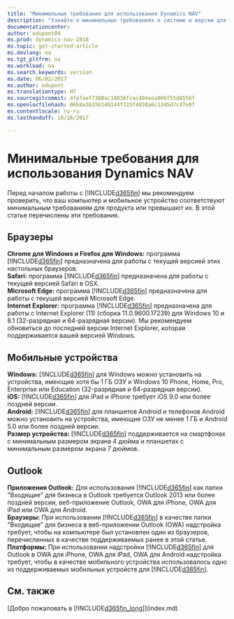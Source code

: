 ```yaml
---
title: "Минимальные требования для использования Dynamics NAV"
description: "Узнайте о минимальных требованиях к системе и версии для использования Dynamics NAV."
documentationcenter: 
author: edupont04
ms.prod: dynamics-nav-2018
ms.topic: get-started-article
ms.devlang: na
ms.tgt_pltfrm: na
ms.workload: na
ms.search.keywords: version
ms.date: 06/02/2017
ms.author: edupont
ms.translationtype: HT
ms.sourcegitcommit: 4fefaef7380ac10836fcac404eea006f55d8556f
ms.openlocfilehash: 06b8a3b15b149144f315f4838a6c1345d7c47e0f
ms.contentlocale: ru-ru
ms.lasthandoff: 10/16/2017

---
```

# <a name="minimum-requirements-for-using-dynamics-nav"></a>Минимальные требования для использования Dynamics NAV
Перед началом работы с [!INCLUDE[d365fin](includes/d365fin_md.md)] мы рекомендуем проверить, что ваш компьютер и мобильное устройство соответствуют минимальным требованиям для продукта или превышают их. В этой статье перечислены эти требования.  

## <a name="browsers"></a>Браузеры
**Chrome для Windows и Firefox для Windows:** программа [!INCLUDE[d365fin](includes/d365fin_md.md)] предназначена для работы с текущей версией этих настольных браузеров.  
**Safari:** программа [!INCLUDE[d365fin](includes/d365fin_md.md)] предназначена для работы с текущей версией Safari в OSX.  
**Microsoft Edge:** программа [!INCLUDE[d365fin](includes/d365fin_md.md)] предназначена для работы с текущей версией Microsoft Edge.  
**Internet Explorer:** программа [!INCLUDE[d365fin](includes/d365fin_md.md)] предназначена для работы с Internet Explorer (11) (сборка 11.0.9600.17239) для Windows 10 и 8.1 (32-разрядная и 64-разрядная версии). Мы рекомендуем обновиться до последней версии Internet Explorer, которая поддерживается вашей версией Windows.  

## <a name="mobile-devices"></a>Мобильные устройства
**Windows:** [!INCLUDE[d365fin](includes/d365fin_md.md)] для Windows можно установить на устройства, имеющие хотя бы 1 ГБ ОЗУ и Windows 10 Phone, Home, Pro, Enterprise или Education (32-разрядная и 64-разрядная версии).  
**iOS:** [!INCLUDE[d365fin](includes/d365fin_md.md)] для iPad и iPhone требует iOS 9.0 или более поздней версии.  
**Android:** [!INCLUDE[d365fin](includes/d365fin_md.md)] для планшетов Android и телефонов Android можно установить на устройства, имеющие ОЗУ не менее 1 ГБ и Android 5.0 или более поздней версии.  
**Размер устройства:** [!INCLUDE[d365fin](includes/d365fin_md.md)] поддерживается на смартфонах с минимальным размером экрана 4 дюйма и планшетах с минимальным размером экрана 7 дюймов.  

## <a name="outlook"></a>Outlook
**Приложения Outlook:** Для использования [!INCLUDE[d365fin](includes/d365fin_md.md)] как папки "Входящие" для бизнеса в Outlook требуется Outlook 2013 или более поздней версии, веб-приложение Outlook, OWA для iPhone, OWA для iPad или OWA для Android.  
**Браузеры:** При использовании [!INCLUDE[d365fin](includes/d365fin_md.md)] в качестве папки "Входящие" для бизнеса в веб-приложении Outlook (OWA) надстройка требует, чтобы на компьютере был установлен один из браузеров, перечисленных в качестве поддерживаемых ранее в этой статье.  
**Платформы:** При использовании надстройки [!INCLUDE[d365fin](includes/d365fin_md.md)] для Outlook в OWA для iPhone, OWA для iPad, OWA для Android надстройка требует, чтобы в качестве мобильного устройства использовалось одно из поддерживаемых мобильных устройств для [!INCLUDE[d365fin](includes/d365fin_md.md)].  

## <a name="see-also"></a>См. также
[Добро пожаловать в [!INCLUDE[d365fin_long](includes/d365fin_long_md.md)]](index.md)  

